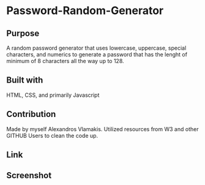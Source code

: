 # Password-Random-Generator

## Purpose
A random password generator that uses lowercase, uppercase, special characters, and numerics to generate a password that has the lenght of minimum of 8 characters all the way up to 128.

## Built with
HTML, CSS, and primarily Javascript

## Contribution
Made by myself Alexandros Vlamakis.  Utilized resources from W3 and other GITHUB Users to clean the code up. 

## Link

## Screenshot
